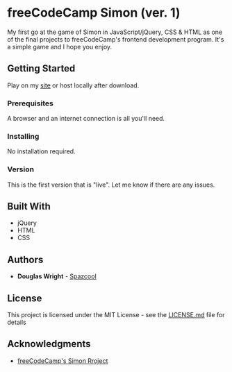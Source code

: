 # freeCodeCamp Simon (ver. 1)

My first go at the game of Simon in JavaScript/jQuery, CSS & HTML as one of the final projects to freeCodeCamp's frontend development program. It's a simple game and I hope you enjoy.

## Getting Started

Play on my [site](http://www.spazcool.com/simon/) or host locally after download.

### Prerequisites

A browser and an internet connection is all you'll need.

### Installing

No installation required.

### Version

This is the first version that is "live". Let me know if there are any issues.

## Built With

* jQuery
* HTML
* CSS

## Authors

* **Douglas Wright** - [Spazcool](https://github.com/Spazcool)

## License

This project is licensed under the MIT License - see the [LICENSE.md](LICENSE.md) file for details

## Acknowledgments

* [freeCodeCamp's Simon Rroject](https://www.freecodecamp.com/challenges/build-a-simon-game)
